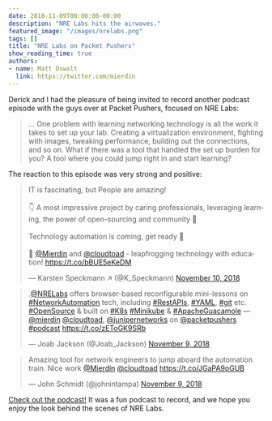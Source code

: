 ```yaml
---
date: 2018-11-09T00:00:00-00:00
description: "NRE Labs hits the airwaves."
featured_image: "/images/nrelabs.png"
tags: []
title: "NRE Labs on Packet Pushers"
show_reading_time: true
authors:
- name: Matt Oswalt
  link: https://twitter.com/mierdin
---
```


Derick and I had the pleasure of being invited to record another podcast episode with the guys over at Packet Pushers, focused on NRE Labs:

> ... One problem with learning networking technology is all the work it takes to set up your lab. Creating a virtualization environment, fighting with images, tweaking performance, building out the connections, and so on. What if there was a tool that handled the set up burden for you? A tool where you could jump right in and start learning?

The reaction to this episode was very strong and positive:

<blockquote class="twitter-tweet" data-lang="en"><p lang="en" dir="ltr">IT is fascinating, but People are amazing!<br><br>👇 A most impressive project by caring professionals, leveraging learning, the power of open-sourcing and community 💪<br><br>Technology automation is coming, get ready 🚀<br><br>👏 <a href="https://twitter.com/Mierdin?ref_src=twsrc%5Etfw">@Mierdin</a> and <a href="https://twitter.com/cloudtoad?ref_src=twsrc%5Etfw">@cloudtoad</a> - leapfrogging technology with education! <a href="https://t.co/bBUE5eKeDM">https://t.co/bBUE5eKeDM</a></p>&mdash; Karsten Speckmann ↗ (@K_Speckmann) <a href="https://twitter.com/K_Speckmann/status/1061198169021784065?ref_src=twsrc%5Etfw">November 10, 2018</a></blockquote>
<script async src="https://platform.twitter.com/widgets.js" charset="utf-8"></script>



<blockquote class="twitter-tweet" data-cards="hidden" data-lang="en"><p lang="en" dir="ltr">.<a href="https://twitter.com/NRELabs?ref_src=twsrc%5Etfw">@NRELabs</a> offers browser-based reconfigurable mini-lessons on <a href="https://twitter.com/hashtag/NetworkAutomation?src=hash&amp;ref_src=twsrc%5Etfw">#NetworkAutomation</a> tech, including <a href="https://twitter.com/hashtag/RestAPIs?src=hash&amp;ref_src=twsrc%5Etfw">#RestAPIs</a>, <a href="https://twitter.com/hashtag/YAML?src=hash&amp;ref_src=twsrc%5Etfw">#YAML</a>, <a href="https://twitter.com/hashtag/git?src=hash&amp;ref_src=twsrc%5Etfw">#git</a> etc. <a href="https://twitter.com/hashtag/OpenSource?src=hash&amp;ref_src=twsrc%5Etfw">#OpenSource</a> &amp; built on <a href="https://twitter.com/hashtag/K8s?src=hash&amp;ref_src=twsrc%5Etfw">#K8s</a> <a href="https://twitter.com/hashtag/Minikube?src=hash&amp;ref_src=twsrc%5Etfw">#Minikube</a> &amp; <a href="https://twitter.com/hashtag/ApacheGuacamole?src=hash&amp;ref_src=twsrc%5Etfw">#ApacheGuacamole</a> — <a href="https://twitter.com/Mierdin?ref_src=twsrc%5Etfw">@mierdin</a> <a href="https://twitter.com/cloudtoad?ref_src=twsrc%5Etfw">@cloudtoad</a>, <a href="https://twitter.com/JuniperNetworks?ref_src=twsrc%5Etfw">@junipernetworks</a> on ⁦<a href="https://twitter.com/packetpushers?ref_src=twsrc%5Etfw">@packetpushers</a>⁩ <a href="https://twitter.com/hashtag/podcast?src=hash&amp;ref_src=twsrc%5Etfw">#podcast</a> <a href="https://t.co/zEToGK9SRb">https://t.co/zEToGK9SRb</a></p>&mdash; Joab Jackson (@Joab_Jackson) <a href="https://twitter.com/Joab_Jackson/status/1060896767997370368?ref_src=twsrc%5Etfw">November 9, 2018</a></blockquote>
<script async src="https://platform.twitter.com/widgets.js" charset="utf-8"></script>

<blockquote class="twitter-tweet" data-lang="en"><p lang="en" dir="ltr">Amazing tool for network engineers to jump aboard the automation train. Nice work <a href="https://twitter.com/Mierdin?ref_src=twsrc%5Etfw">@Mierdin</a> <a href="https://twitter.com/cloudtoad?ref_src=twsrc%5Etfw">@cloudtoad</a> <a href="https://t.co/JGaPA9oGUB">https://t.co/JGaPA9oGUB</a></p>&mdash; John Schmidt (@johnintampa) <a href="https://twitter.com/johnintampa/status/1060937823912714243?ref_src=twsrc%5Etfw">November 9, 2018</a></blockquote>
<script async src="https://platform.twitter.com/widgets.js" charset="utf-8"></script>


[Check out the podcast!](https://packetpushers.net/podcast/pq-158-introducing-nre-labs-for-network-automation-training/) It was a fun podcast to record, and we hope you enjoy the look behind the scenes of NRE Labs.

